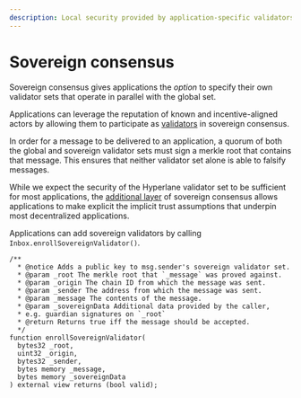 ```yaml
---
description: Local security provided by application-specific validators
---
```


# Sovereign consensus

Sovereign consensus gives applications the _option_ to specify their own validator sets that operate in parallel with the global set.

Applications can leverage the reputation of known and incentive-aligned actors by allowing them to participate as [validators](../agents/validators.md) in sovereign consensus.

In order for a message to be delivered to an application, a quorum of both the global and sovereign validator sets must sign a merkle root that contains that message. This ensures that neither validator set alone is able to falsify messages.

While we expect the security of the Hyperlane validator set to be sufficient for most applications, the [additional layer](https://en.wikipedia.org/wiki/Swiss\_cheese\_model) of sovereign consensus allows applications to make explicit the implicit trust assumptions that underpin most decentralized applications.

Applications can add sovereign validators by calling `Inbox.enrollSovereignValidator()`.

```solidity
/**
  * @notice Adds a public key to msg.sender's sovereign validator set.
  * @param _root The merkle root that `_message` was proved against.
  * @param _origin The chain ID from which the message was sent. 
  * @param _sender The address from which the message was sent.
  * @param _message The contents of the message.
  * @param _sovereignData Additional data provided by the caller,
  * e.g. guardian signatures on `_root`
  * @return Returns true iff the message should be accepted.
  */
function enrollSovereignValidator(
  bytes32 _root,
  uint32 _origin,
  bytes32 _sender,
  bytes memory _message,
  bytes memory _sovereignData
) external view returns (bool valid);
```
